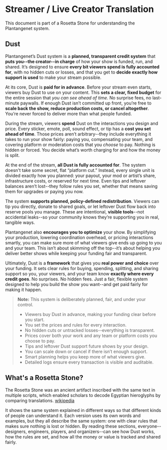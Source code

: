 # Streamer / Live Creator Translation

This document is part of a Rosetta Stone for understanding the Plantangenet system.

## Dust

Plantangenet’s Dust system is a **planned, transparent credit system** that **puts you--the creator--in charge** of how your show is funded, run, and shared. It’s designed to ensure **every bit viewers spend is fully accounted for**, with no hidden cuts or losses, and that you get to **decide exactly how support is used** to make your stream possible.

At its core, Dust is **paid for in advance**. Before your stream even starts, viewers buy Dust to use on your content. This **sets a clear, fixed budget** for the entire session that *you can see ahead of time*. No surprise fees, no last-minute paywalls. If enough Dust isn’t committed up front, you’re free to **scale back the show, reduce production costs, or cancel altogether**. You’re never forced to deliver more than what people funded.

During the stream, viewers **spend** Dust on the interactions you design and price. Every sticker, emote, poll, sound effect, or tip has a **cost you set ahead of time**. Those prices aren’t arbitrary--they include everything it takes to run your show fairly: paying you, compensating your team, and covering platform or moderation costs that you *choose* to pay. Nothing is hidden or forced. You decide what’s worth charging for and how the money is split.

At the end of the stream, **all Dust is fully accounted for**. The system doesn't take some secret, flat “platform cut.” Instead, every single unit is divided exactly how you planned: your payout, your mod or artist’s share, infrastructure costs, or reserved for next time. Even tips and leftover balances aren’t lost--they follow rules you set, whether that means saving them for upgrades or paying you now.

The system **supports planned, policy-defined redistribution**. Viewers can tip you directly, donate to shared goals, or let leftover Dust flow back into reserve pools you manage. These are intentional, **visible tools**--not accidental leaks--so your community knows they’re supporting you in real, tangible ways.

Plantangenet also **encourages you to optimize** your show. By simplifying your production, lowering coordination overhead, or pricing interactions smartly, you can make sure more of what viewers give ends up going to you and your team. This isn’t about skimming off the top--it’s about helping you deliver better shows while keeping your funding fair and transparent.

Ultimately, Dust is a **framework** that gives you **real power and choice** over your funding. It sets clear rules for buying, spending, splitting, and sharing support so you, your viewers, and your team know **exactly where every credit goes**. No surprises. No hidden fees. Just a fair, flexible system designed to help you build the show you want--and get paid fairly for making it happen.

> **Note:**
> This system is deliberately planned, fair, and under your control.
>
> * Viewers buy Dust in advance, making your funding clear before you start.
> * You set the prices and rules for every interaction.
> * No hidden cuts or untracked losses--everything is transparent.
> * Prices cover both your work and any team or platform costs you choose to pay.
> * Tips and leftover Dust support future shows by your design.
> * You can scale down or cancel if there isn’t enough support.
> * Smart planning helps you keep more of what viewers give.
> * Detailed logs ensure every transaction is visible and auditable.

## What's a Rosetta Stone?

The Rosetta Stone was an ancient artifact inscribed with the same text in multiple scripts, which enabled scholars to decode Egyptian hieroglyphs by comparing translations. [wikipedia](https://en.wikipedia.org/wiki/Rosetta_Stone)

It shows the same system explained in different ways so that different kinds of people can understand it. Each version uses its own words and examples, but they all describe the same system: one with clear rules that makes sure nothing is lost or hidden. By reading these sections, everyone--designers, engineers, players, and organizers--can see how Dust works, how the rules are set, and how all the money or value is tracked and shared fairly.
